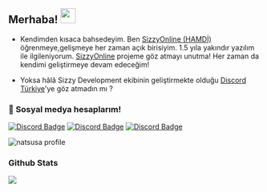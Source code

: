 ## Merhaba! <img src="https://raw.githubusercontent.com/iampavangandhi/iampavangandhi/master/gifs/Hi.gif" width="30px">

- Kendimden kısaca bahsedeyim. Ben [SizzyOnline (HAMDİ)](https://github.com/SizzyOnline) öğrenmeye,gelişmeye her zaman açık birisiyim.
1.5 yıla yakındır yazılım ile ilgileniyorum. [SizzyOnline](https://www.sizzyonline.tk/) projeme göz atmayı unutma! Her zaman da kendimi geliştirmeye devam edeceğim!

- Yoksa hâlâ Sizzy Development ekibinin geliştirmekte olduğu [Discord Türkiye](https://discordturkiye.com/)'ye göz atmadın mı ?

<h3>🌟 Sosyal medya hesaplarım!</h3>

[![Discord Badge](https://img.shields.io/badge/Discord%20-7289DA.svg?&amp;style=for-the-badge&amp;logo=discord&amp;logoColor=white)](https://discord.com/users/926204346797006900)
[![Discord Badge](https://img.shields.io/badge/YouTube-ff0000.svg?&amp;style=for-the-badge&amp;logo=youtube&amp;logoColor=white)](https://www.youtube.com/channel/UCHV-0hIQeHKtz6syOZSk0bQ)
[![Discord Badge](https://img.shields.io/badge/İnstagram%20-171515.svg?&amp;style=for-the-badge&amp;logo=instagram&amp;logoColor=white)](https://www.instagram.com/sizzyonline9/)

![natsusa profile](https://komarev.com/ghpvc/?username=SizzyOnline&color=blueviolet)


<div >
<h3>Github Stats</h3>
   <a href="https://github.com/SizzyOnline" target="_blank">
      <img src="https://github-readme-stats.vercel.app/api/?username=SizzyOnline&show_icons=true&title_color=fff&icon_color=79ff97&text_color=9f9f9f&bg_color=151515">
   </a>
</div>

